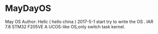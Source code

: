 # MayDayOS

May OS
Author: Hellc    (  hello  china  )
2017-5-1 start try to write the OS .
IAR 7.8
STM32 F205VE
A UCOS-like OS,only switch task kernel.  

